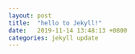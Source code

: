 ```yaml
---
layout: post
title:  "hello to Jekyll!"
date:   2019-11-14 13:48:13 +0800
categories: jekyll update
---
```


